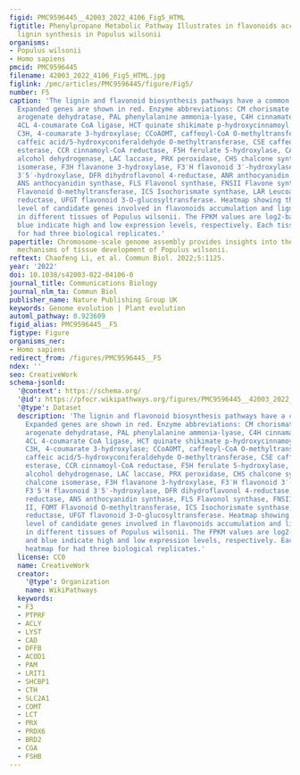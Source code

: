 ```yaml
---
figid: PMC9596445__42003_2022_4106_Fig5_HTML
figtitle: Phenylpropane Metabolic Pathway Illustrates in flavonoids accumulation and
  lignin synthesis in Populus wilsonii
organisms:
- Populus wilsonii
- Homo sapiens
pmcid: PMC9596445
filename: 42003_2022_4106_Fig5_HTML.jpg
figlink: /pmc/articles/PMC9596445/figure/Fig5/
number: F5
caption: 'The lignin and flavonoid biosynthesis pathways have a common precursor.
  Expanded genes are shown in red. Enzyme abbreviations: CM chorismate mutase, ADT
  arogenate dehydratase, PAL phenylalanine ammonia-lyase, C4H cinnamate-4-hydroxylase,
  4CL 4-coumarate CoA ligase, HCT quinate shikimate p-hydroxycinnamoyl transferase;
  C3H, 4-coumarate 3-hydroxylase; CCoAOMT, caffeoyl-CoA O-methyltransferase, COMT
  caffeic acid/5-hydroxyconiferaldehyde O-methyltransferase, CSE caffeoyl shikimate
  esterase, CCR cinnamoyl-CoA reductase, F5H ferulate 5‐hydroxylase, CAD cinnamyl
  alcohol dehydrogenase, LAC laccase, PRX peroxidase, CHS chalcone synthase, CHI chalcone
  isomerase, F3H flavanone 3-hydroxylase, F3′H flavonoid 3′-hydroxylase, F3′5′H flavonoid
  3′5′-hydroxylase, DFR dihydroflavonol 4-reductase, ANR anthocyanidin reductase,
  ANS anthocyanidin synthase, FLS Flavonol synthase, FNSII Flavone synthase II, FOMT
  Flavonoid O-methyltransferase, ICS Isochorismate synthase, LAR Leucoanthocyanidin
  reductase, UFGT flavonoid 3-O-glucosyltransferase. Heatmap showing the expression
  level of candidate genes involved in flavonoids accumulation and lignin synthesis
  in different tissues of Populus wilsonii. The FPKM values are log2-based. Red and
  blue indicate high and low expression levels, respectively. Each tissue for heatmap
  for had three biological replicates.'
papertitle: Chromosome-scale genome assembly provides insights into the molecular
  mechanisms of tissue development of Populus wilsonii.
reftext: Chaofeng Li, et al. Commun Biol. 2022;5:1125.
year: '2022'
doi: 10.1038/s42003-022-04106-0
journal_title: Communications Biology
journal_nlm_ta: Commun Biol
publisher_name: Nature Publishing Group UK
keywords: Genome evolution | Plant evolution
automl_pathway: 0.923609
figid_alias: PMC9596445__F5
figtype: Figure
organisms_ner:
- Homo sapiens
redirect_from: /figures/PMC9596445__F5
ndex: ''
seo: CreativeWork
schema-jsonld:
  '@context': https://schema.org/
  '@id': https://pfocr.wikipathways.org/figures/PMC9596445__42003_2022_4106_Fig5_HTML.html
  '@type': Dataset
  description: 'The lignin and flavonoid biosynthesis pathways have a common precursor.
    Expanded genes are shown in red. Enzyme abbreviations: CM chorismate mutase, ADT
    arogenate dehydratase, PAL phenylalanine ammonia-lyase, C4H cinnamate-4-hydroxylase,
    4CL 4-coumarate CoA ligase, HCT quinate shikimate p-hydroxycinnamoyl transferase;
    C3H, 4-coumarate 3-hydroxylase; CCoAOMT, caffeoyl-CoA O-methyltransferase, COMT
    caffeic acid/5-hydroxyconiferaldehyde O-methyltransferase, CSE caffeoyl shikimate
    esterase, CCR cinnamoyl-CoA reductase, F5H ferulate 5‐hydroxylase, CAD cinnamyl
    alcohol dehydrogenase, LAC laccase, PRX peroxidase, CHS chalcone synthase, CHI
    chalcone isomerase, F3H flavanone 3-hydroxylase, F3′H flavonoid 3′-hydroxylase,
    F3′5′H flavonoid 3′5′-hydroxylase, DFR dihydroflavonol 4-reductase, ANR anthocyanidin
    reductase, ANS anthocyanidin synthase, FLS Flavonol synthase, FNSII Flavone synthase
    II, FOMT Flavonoid O-methyltransferase, ICS Isochorismate synthase, LAR Leucoanthocyanidin
    reductase, UFGT flavonoid 3-O-glucosyltransferase. Heatmap showing the expression
    level of candidate genes involved in flavonoids accumulation and lignin synthesis
    in different tissues of Populus wilsonii. The FPKM values are log2-based. Red
    and blue indicate high and low expression levels, respectively. Each tissue for
    heatmap for had three biological replicates.'
  license: CC0
  name: CreativeWork
  creator:
    '@type': Organization
    name: WikiPathways
  keywords:
  - F3
  - PTPRF
  - ACLY
  - LYST
  - CAD
  - DFFB
  - ACOD1
  - PAM
  - LRIT1
  - SHCBP1
  - CTH
  - SLC2A1
  - COMT
  - LCT
  - PRX
  - PRDX6
  - BRD2
  - CGA
  - FSHB
---
```

